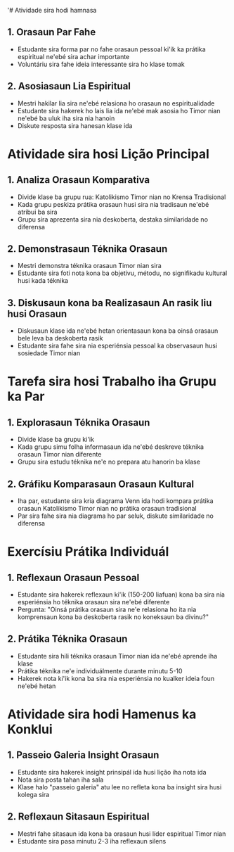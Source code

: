 '# Atividade sira hodi hamnasa

## 1. Orasaun Par Fahe
- Estudante sira forma par no fahe orasaun pessoal ki'ik ka prátika espiritual ne'ebé sira achar importante
- Voluntáriu sira fahe ideia interessante sira ho klase tomak

## 2. Asosiasaun Lia Espiritual
- Mestri hakilar lia sira ne'ebé relasiona ho orasaun no espiritualidade
- Estudante sira hakerek ho lais lia ida ne'ebé mak asosia ho Timor nian ne'ebé ba uluk iha sira nia hanoin
- Diskute resposta sira hanesan klase ida

# Atividade sira hosi Lição Principal

## 1. Analiza Orasaun Komparativa
- Divide klase ba grupu rua: Katolikismo Timor nian no Krensa Tradisional
- Kada grupu peskiza prátika orasaun husi sira nia tradisaun ne'ebé atribui ba sira
- Grupu sira aprezenta sira nia deskoberta, destaka similaridade no diferensa

## 2. Demonstrasaun Téknika Orasaun
- Mestri demonstra téknika orasaun Timor nian sira
- Estudante sira foti nota kona ba objetivu, métodu, no signifikadu kultural husi kada téknika

## 3. Diskusaun kona ba Realizasaun An rasik liu husi Orasaun
- Diskusaun klase ida ne'ebé hetan orientasaun kona ba oinsá orasaun bele leva ba deskoberta rasik
- Estudante sira fahe sira nia esperiénsia pessoal ka observasaun husi sosiedade Timor nian

# Tarefa sira hosi Trabalho iha Grupu ka Par

## 1. Explorasaun Téknika Orasaun
- Divide klase ba grupu ki'ik
- Kada grupu simu folha informasaun ida ne'ebé deskreve téknika orasaun Timor nian diferente
- Grupu sira estudu téknika ne'e no prepara atu hanorin ba klase

## 2. Gráfiku Komparasaun Orasaun Kultural
- Iha par, estudante sira kria diagrama Venn ida hodi kompara prátika orasaun Katolikismo Timor nian no prátika orasaun tradisional
- Par sira fahe sira nia diagrama ho par seluk, diskute similaridade no diferensa

# Exercísiu Prátika Individuál

## 1. Reflexaun Orasaun Pessoal
- Estudante sira hakerek reflexaun ki'ik (150-200 liafuan) kona ba sira nia esperiénsia ho téknika orasaun sira ne'ebé diferente
- Pergunta: "Oinsá prátika orasaun sira ne'e relasiona ho ita nia komprensaun kona ba deskoberta rasik no koneksaun ba divinu?"

## 2. Prátika Téknika Orasaun
- Estudante sira hili téknika orasaun Timor nian ida ne'ebé aprende iha klase
- Prátika téknika ne'e individuálmente durante minutu 5-10
- Hakerek nota ki'ik kona ba sira nia esperiénsia no kualker ideia foun ne'ebé hetan

# Atividade sira hodi Hamenus ka Konklui 

## 1. Passeio Galeria Insight Orasaun
- Estudante sira hakerek insight prinsipál ida husi lição iha nota ida
- Nota sira posta tahan iha sala
- Klase halo "passeio galeria" atu lee no refleta kona ba insight sira husi kolega sira

## 2. Reflexaun Sitasaun Espiritual
- Mestri fahe sitasaun ida kona ba orasaun husi líder espiritual Timor nian
- Estudante sira pasa minutu 2-3 iha reflexaun silens